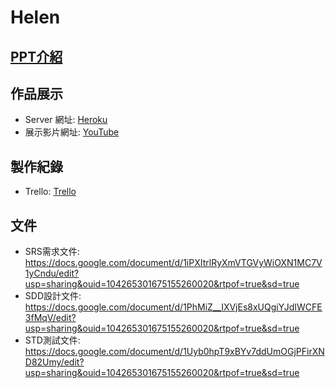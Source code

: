 # Helen

## [PPT介紹](https://slides.com/chuchun/helen)

## 作品展示
+ Server 網址: [Heroku](https://helen-ntou.herokuapp.com/HTMLs/home.html)
+ 展示影片網址: [YouTube](https://youtu.be/u5-gx5qInPw)

## 製作紀錄
+ Trello: [Trello](https://trello.com/b/2amh64r0/helen)

## 文件
+ SRS需求文件: https://docs.google.com/document/d/1iPXItrlRyXmVTGVyWiOXN1MC7V1yCndu/edit?usp=sharing&ouid=104265301675155260020&rtpof=true&sd=true
+ SDD設計文件: https://docs.google.com/document/d/1PhMiZ__IXVjEs8xUQgiYJdIWCFE3fMqV/edit?usp=sharing&ouid=104265301675155260020&rtpof=true&sd=true
+ STD測試文件: https://docs.google.com/document/d/1Uyb0hpT9xBYv7ddUmOGjPFirXND82Umy/edit?usp=sharing&ouid=104265301675155260020&rtpof=true&sd=true
